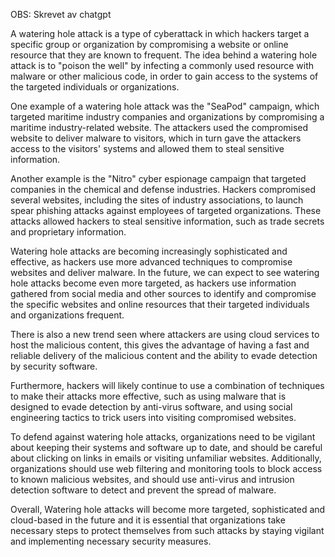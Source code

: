 OBS: Skrevet av chatgpt

A watering hole attack is a type of cyberattack in which hackers target a specific group or organization by compromising a website or online resource that they are known to frequent. The idea behind a watering hole attack is to "poison the well" by infecting a commonly used resource with malware or other malicious code, in order to gain access to the systems of the targeted individuals or organizations.

One example of a watering hole attack was the "SeaPod" campaign, which targeted maritime industry companies and organizations by compromising a maritime industry-related website. The attackers used the compromised website to deliver malware to visitors, which in turn gave the attackers access to the visitors' systems and allowed them to steal sensitive information.

Another example is the "Nitro" cyber espionage campaign that targeted companies in the chemical and defense industries. Hackers compromised several websites, including the sites of industry associations, to launch spear phishing attacks against employees of targeted organizations. These attacks allowed hackers to steal sensitive information, such as trade secrets and proprietary information.

Watering hole attacks are becoming increasingly sophisticated and effective, as hackers use more advanced techniques to compromise websites and deliver malware. In the future, we can expect to see watering hole attacks become even more targeted, as hackers use information gathered from social media and other sources to identify and compromise the specific websites and online resources that their targeted individuals and organizations frequent.

There is also a new trend seen where attackers are using cloud services to host the malicious content, this gives the advantage of having a fast and reliable delivery of the malicious content and the ability to evade detection by security software.

Furthermore, hackers will likely continue to use a combination of techniques to make their attacks more effective, such as using malware that is designed to evade detection by anti-virus software, and using social engineering tactics to trick users into visiting compromised websites.

To defend against watering hole attacks, organizations need to be vigilant about keeping their systems and software up to date, and should be careful about clicking on links in emails or visiting unfamiliar websites. Additionally, organizations should use web filtering and monitoring tools to block access to known malicious websites, and should use anti-virus and intrusion detection software to detect and prevent the spread of malware.

Overall, Watering hole attacks will become more targeted, sophisticated and cloud-based in the future and it is essential that organizations take necessary steps to protect themselves from such attacks by staying vigilant and implementing necessary security measures.